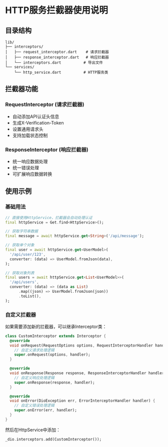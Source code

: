 # HTTP服务拦截器使用说明

## 目录结构
```
lib/
├── interceptors/
│   ├── request_interceptor.dart    # 请求拦截器
│   ├── response_interceptor.dart   # 响应拦截器
│   └── interceptors.dart          # 导出文件
└── services/
    └── http_service.dart          # HTTP服务类
```

## 拦截器功能

### RequestInterceptor (请求拦截器)
- 自动添加API认证头信息
- 生成X-Verification-Token
- 设置通用请求头
- 支持加载状态控制

### ResponseInterceptor (响应拦截器)
- 统一响应数据处理
- 统一错误处理
- 可扩展响应数据转换

## 使用示例

### 基础用法
```dart
// 直接使用HttpService，拦截器会自动处理认证
final httpService = Get.find<HttpService>();

// 获取字符串数据
final message = await httpService.get<String>('/api/message');

// 获取单个对象
final user = await httpService.get<UserModel>(
  '/api/user/123',
  converter: (data) => UserModel.fromJson(data),
);

// 获取对象列表
final users = await httpService.get<List<UserModel>>(
  '/api/users',
  converter: (data) => (data as List)
      .map((json) => UserModel.fromJson(json))
      .toList(),
);
```

### 自定义拦截器

如果需要添加新的拦截器，可以继承Interceptor类：

```dart
class CustomInterceptor extends Interceptor {
  @override
  void onRequest(RequestOptions options, RequestInterceptorHandler handler) {
    // 自定义请求处理逻辑
    super.onRequest(options, handler);
  }

  @override
  void onResponse(Response response, ResponseInterceptorHandler handler) {
    // 自定义响应处理逻辑
    super.onResponse(response, handler);
  }

  @override
  void onError(DioException err, ErrorInterceptorHandler handler) {
    // 自定义错误处理逻辑
    super.onError(err, handler);
  }
}
```

然后在HttpService中添加：
```dart
_dio.interceptors.add(CustomInterceptor());
```